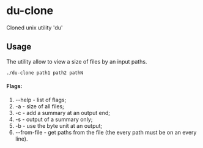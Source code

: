 # du-clone
Cloned unix utility 'du'

## Usage 
The utility allow to view a size of files by an input paths.
```shell
./du-clone path1 path2 pathN 
``` 
#### Flags:
1) --help - list of flags;
2) -a - size of all files;
3) -c - add a summary at an output end;
4) -s - output of a summary only;
5) -b - use the byte unit at an output;
6) --from-file - get paths from the file (the every path must be on an every line).
